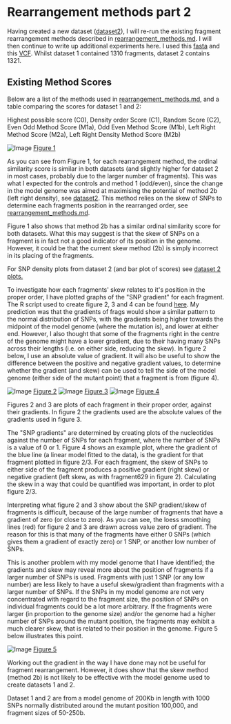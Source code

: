 Rearrangement methods part 2
========================================================

Having created a new dataset ([dataset2](https://github.com/edwardchalstrey1/fragmented_genome_with_snps/blob/master/writeup/dataset2.md)), I will re-run the existing fragment rearrangement methods described in [rearrangement_methods.md](https://github.com/edwardchalstrey1/fragmented_genome_with_snps/blob/master/writeup/rearrangement_methods.md). I will then continue to write up additional experiments here. I used this [fasta](https://github.com/edwardchalstrey1/fragmented_genome_with_snps/blob/master/fasta_vcf_d2/frags_shuffled.fasta) and this [VCF](https://github.com/edwardchalstrey1/fragmented_genome_with_snps/blob/master/fasta_vcf_d2/snps.vcf). Whilst dataset 1 contained 1310 fragments, dataset 2 contains 1321. 

Existing Method Scores
----------------------

Below are a list of the methods used in [rearrangement_methods.md](https://github.com/edwardchalstrey1/fragmented_genome_with_snps/blob/master/writeup/rearrangement_methods.md), and a table comparing the scores for dataset 1 and 2:

Highest possible score (C0), Density order Score (C1), Random Score (C2), Even Odd Method Score (M1a), Odd Even Method Score (M1b), Left Right Method Score (M2a), Left Right Density Method Score (M2b)

![Image](https://github.com/edwardchalstrey1/fragmented_genome_with_snps/blob/master/figures/dataset_scores_table.png?raw=true)
[Figure 1](https://github.com/edwardchalstrey1/fragmented_genome_with_snps/blob/master/figures/dataset_scores_table.png)

As you can see from Figure 1, for each rearrangement method, the ordinal similarity score is similar in both datasets (and slightly higher for dataset 2 in most cases, probably due to the larger number of fragments). This was what I expected for the controls and method 1 (odd/even), since the change in the model genome was aimed at maximising the potential of method 2b (left right density), see [dataset2](https://github.com/edwardchalstrey1/fragmented_genome_with_snps/blob/master/writeup/dataset2.md). This method relies on the skew of SNPs to determine each fragments position in the rearranged order, see [rearrangement_methods.md](https://github.com/edwardchalstrey1/fragmented_genome_with_snps/blob/master/writeup/rearrangement_methods.md).

Figure 1 also shows that method 2b has a similar ordinal similarity score for both datasets. What this may suggest is that the skew of SNPs on a fragment is in fact not a good indicator of its position in the genome. However, it could be that the current skew method (2b) is simply incorrect in its placing of the fragments.

For SNP density plots from dataset 2 (and bar plot of scores) see [dataset 2 plots.](https://github.com/edwardchalstrey1/fragmented_genome_with_snps/tree/master/figures/figures_d2)

To investigate how each fragments' skew relates to it's position in the proper order, I have plotted graphs of the "SNP gradient" for each fragment. The R script used to create figure 2, 3 and 4 can be found [here](https://github.com/edwardchalstrey1/fragmented_genome_with_snps/blob/master/skew_scatta.R). 
My prediction was that the gradients of frags would show a similar pattern to the normal distribution of SNPs, with the gradients being higher towards the midpoint of the model genome (where the mutation is), and lower at either end. However, I also thought that some of the fragments right in the centre of the genome might have a lower gradient, due to their having many SNPs across their lengths (i.e. on either side, reducing the skew). In figure 2 below, I use an absolute value of gradient. It will also be useful to show the difference between the positive and negative gradient values,  to determine whether the gradient (and skew) can be used to tell the side of the model genome (either side of the mutant point) that a fragment is from (figure 4).

![Image](https://github.com/edwardchalstrey1/fragmented_genome_with_snps/blob/master/figures/figures_d2/skew_scatter.png?raw=true)
[Figure 2](https://github.com/edwardchalstrey1/fragmented_genome_with_snps/blob/master/figures/figures_d2/skew_scatter.png)
![Image](https://github.com/edwardchalstrey1/fragmented_genome_with_snps/blob/master/figures/figures_d2/skew_scatter2.png?raw=true)
[Figure 3](https://github.com/edwardchalstrey1/fragmented_genome_with_snps/blob/master/figures/figures_d2/skew_scatter2.png)
![Image](https://github.com/edwardchalstrey1/fragmented_genome_with_snps/blob/master/figures/figures_d2/example_gradient_f629.png?raw=true)
[Figure 4](https://github.com/edwardchalstrey1/fragmented_genome_with_snps/blob/master/figures/figures_d2/example_gradient_f629.png)

Figures 2 and 3 are plots of each fragment in their proper order, against their gradients. In figure 2 the gradients used are the absolute values of the gradients used in figure 3. 

The "SNP gradients" are determined by creating plots of the nucleotides against the number of SNPs for each fragment, where the number of SNPs is a value of 0 or 1.
Figure 4 shows an example plot, where the gradient of the blue line (a linear model fitted to the data), is the gradient for that fragment plotted in figure 2/3. For each fragment, the skew of SNPs to either side of the fragment produces a positive gradient (right skew) or negative gradient (left skew, as with fragment629 in figure 2). Calculating the skew in a way that could be quantified was important, in order to plot figure 2/3.

Interpreting what figure 2 and 3 show about the SNP gradient/skew of fragments is difficult, because of the large number of fragments that have a gradient of zero (or close to zero). As you can see, the loess smoothing lines (red) for figure 2 and 3 are drawn across value zero of gradient. The reason for this is that many of the fragments have either 0 SNPs (which gives them a gradient of exactly zero) or 1 SNP, or another low number of SNPs. 

This is another problem with my model genome that I have identified; the gradients and skew may reveal more about the position of fragments if a larger number of SNPs is used. Fragments with just 1 SNP (or any low number) are less likely to have a useful skew/gradient than fragments with a larger number of SNPs. If the SNPs in my model genome are not very concentrated with regard to the fragment size, the position of SNPs on individual fragments could be a lot more arbitrary. If the fragments were larger (in proportion to the genome size) and/or the genome had a higher number of SNPs around the mutant position, the fragments may exhibit a much clearer skew, that is related to their position in the genome. Figure 5 below illustrates this point.

![Image](https://github.com/edwardchalstrey1/fragmented_genome_with_snps/blob/master/figures/figures_d2/example_gradient_f321.png?raw=true)
[Figure 5](https://github.com/edwardchalstrey1/fragmented_genome_with_snps/blob/master/figures/figures_d2/example_gradient_f321.png)

Working out the gradient in the way I have done may not be useful for fragment rearrangement. However, it does show that the skew method (method 2b) is not likely to be effective with the model genome used to create datasets 1 and 2.

Dataset 1 and 2 are from a model genome of 200Kb in length with 1000 SNPs normally distributed around the mutant position 100,000, and fragment sizes of 50-250b.

